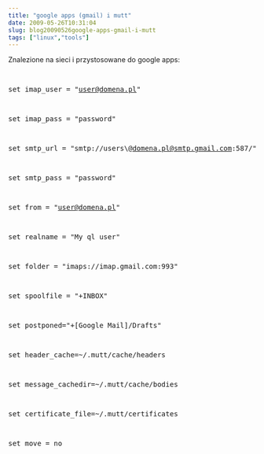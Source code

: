 ```yaml
---
title: "google apps (gmail) i mutt"
date: 2009-05-26T10:31:04
slug: blog20090526google-apps-gmail-i-mutt
tags: ["linux","tools"]
---
```

<html><body><p>Znalezione na sieci i przystosowane do google apps:</p>
<pre>

set imap_user = "user@domena.pl"

set imap_pass = "password"



set smtp_url = "smtp://users\\@domena.pl@smtp.gmail.com:587/"

set smtp_pass = "password"

set from = "user@domena.pl"

set realname = "My ql user"



set folder = "imaps://imap.gmail.com:993"

set spoolfile = "+INBOX"

set postponed="+[Google Mail]/Drafts"



set header_cache=~/.mutt/cache/headers

set message_cachedir=~/.mutt/cache/bodies

set certificate_file=~/.mutt/certificates



set move = no

</pre></body></html>